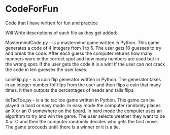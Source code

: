 CodeForFun
==========

Code that I have written for fun and practice

Will Write descriptions of each file as they get added:

MastermindCode.py - is a mastermind game written in Python.  This game generates a code of 4 integers from 1 to 5.  The user gets 10 guesses to try and break the code.  After each guess the computer returns how many numbers were in the correct spot and how many numbers are used but in the wrong spot.  If the user gets the code it is a win!  If the user can not crack the code in ten guesses the user loses.

coinFlip.py - is a coin flip generator written in Python.  The generator takes in an integer number fof flips from the user and then flips a coin that many times.  it then outputs the percentages of heads and tails flips.

ticTacToe.py - is a tic tac toe game written in Python.  This game can be played in hard or easy mode.  In easy mode the computer randomly places an X or an O somewhere on the board.  In hard mode the computer uses an algorithm to try and win the game.  The user selects weather they want to be X or O and then the computer randomly decides who gets the first move.  The game proceeds untill there is a winner or it is a tie.
